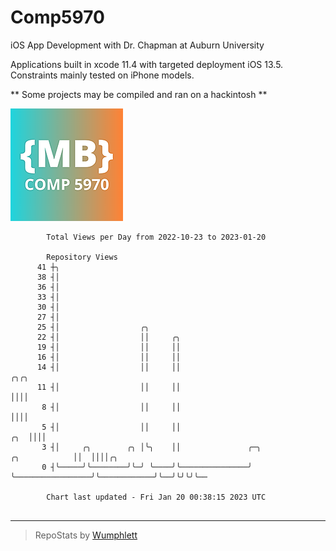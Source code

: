 # Comp5970
iOS App Development with Dr. Chapman at Auburn University

Applications built in xcode 11.4 with targeted deployment iOS 13.5.
Constraints mainly tested on iPhone models.

** Some projects may be compiled and ran on a hackintosh **

![App Icon](https://github.com/MatthewBentz/Comp5970/blob/master/Assignment1a-mlb0119/Assignment1a-mlb0119/Assets.xcassets/AppIcon.appiconset/180.png)

```
        Total Views per Day from 2022-10-23 to 2023-01-20

        Repository Views
      41 ┼╮
      38 ┤│
      36 ┤│
      33 ┤│
      30 ┤│
      27 ┤│
      25 ┤│                  ╭╮
      22 ┤│                  ││     ╭╮
      19 ┤│                  ││     ││
      16 ┤│                  ││     ││
      14 ┤│                  ││     ││                                                     ╭╮╭╮
      11 ┤│                  ││     ││                                                     ││││
       8 ┤│                  ││     ││                                                     ││││
       5 ┤│                  ││     ││                                                 ╭╮  ││││
       3 ┤│     ╭╮        ╭╮ │╰╮    ││               ╭─╮                 ╭╮            ││  ││││╭╮
       0 ┤╰─────╯╰────────╯╰─╯ ╰────╯╰───────────────╯ ╰─────────────────╯╰────────────╯╰──╯╰╯╰╯╰──

        Chart last updated - Fri Jan 20 00:38:15 2023 UTC
        
```

---

> RepoStats by [Wumphlett](https://github.com/Wumphlett)
